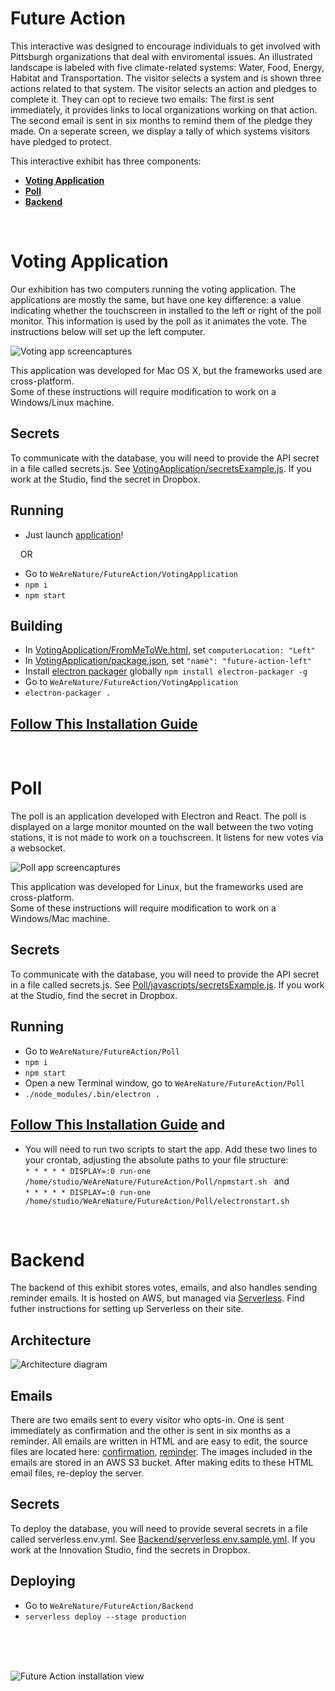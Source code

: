 # <a name="natureiseverywhere"></a>Future Action

This interactive was designed to encourage individuals to get involved with Pittsburgh organizations that deal with enviromental issues. An illustrated landscape is labeled with five climate-related systems: Water, Food, Energy, Habitat and Transportation. The visitor selects a system and is shown three actions related to that system. The visitor selects an action and pledges to complete it. They can opt to recieve two emails: The first is sent immediately, it provides links to local organizations working on that action. The second email is sent in six months to remind them of the pledge they made. On a seperate screen, we display a tally of which systems visitors have pledged to protect.

This interactive exhibit has three components: 
* [**Voting Application**](#voting)
* [**Poll**](#poll)
* [**Backend**](#backend)

<br/>

# <a name="voting"></a>Voting Application

Our exhibition has two computers running the voting application. The applications are mostly the same, but have one key difference: a value indicating whether the touchscreen in installed to the left or right of the poll monitor. This information is used by the poll as it animates the vote. The instructions below will set up the left computer.

![Voting app screencaptures](https://github.com/CMP-Studio/WeAreNature/blob/master/_Images/FutureAction_Screens.png)

This application was developed for Mac OS X, but the frameworks used are cross-platform. <br/>
Some of these instructions will require modification to work on a Windows/Linux machine.

## Secrets
To communicate with the database, you will need to provide the API secret in a file called secrets.js. See [VotingApplication/secretsExample.js](https://github.com/CMP-Studio/WeAreNature/blob/master/FutureAction/VotingApplication/secretsExample.js). If you work at the Studio, find the secret in Dropbox. 

## Running

* Just launch [application](https://github.com/CMP-Studio/WeAreNature/tree/master/FutureAction/VotingApplication/future-action-left-darwin-x64)!

&nbsp;&nbsp;&nbsp;&nbsp;OR

* Go to ```WeAreNature/FutureAction/VotingApplication```
* ```npm i```
* ```npm start```

## Building
* In [VotingApplication/FromMeToWe.html](https://github.com/CMP-Studio/WeAreNature/blob/master/FutureAction/VotingApplication/FromMeToWe.html), set ```computerLocation: "Left"```
* In [VotingApplication/package.json](https://github.com/CMP-Studio/WeAreNature/blob/master/FutureAction/VotingApplication/package.json), set ```"name": "future-action-left"```
* Install [electron packager](https://github.com/electron-userland/electron-packager) globally ```npm install electron-packager -g```
* Go to ```WeAreNature/FutureAction/VotingApplication```
* ```electron-packager .```

## [Follow This Installation Guide](https://github.com/CMP-Studio/InstallationComputers)

<br/>

# <a name="poll"></a>Poll

The poll is an application developed with Electron and React. The poll is displayed on a large monitor mounted on the wall between the two voting stations, it is not made to work on a touchscreen. It listens for new votes via a websocket.

![Poll app screencaptures](https://github.com/CMP-Studio/WeAreNature/blob/master/_Images/FutureActionPoll_Screen.png)

This application was developed for Linux, but the frameworks used are cross-platform. <br/>
Some of these instructions will require modification to work on a Windows/Mac machine.

## Secrets
To communicate with the database, you will need to provide the API secret in a file called secrets.js. See [Poll/javascripts/secretsExample.js](https://github.com/CMP-Studio/WeAreNature/blob/master/FutureAction/Poll/javascripts/secretsExample.js). If you work at the Studio, find the secret in Dropbox. 

## Running
* Go to ```WeAreNature/FutureAction/Poll```
* ```npm i```
* ```npm start```
* Open a new Terminal window, go to ```WeAreNature/FutureAction/Poll```
* ```./node_modules/.bin/electron .```

## [Follow This Installation Guide](https://github.com/CMP-Studio/InstallationComputers) and

* You will need to run two scripts to start the app. Add these two lines to your crontab, adjusting the absolute paths to your file structure: <br/>
```* * * * * DISPLAY=:0 run-one /home/studio/WeAreNature/FutureAction/Poll/npmstart.sh ``` and <br/>
```* * * * * DISPLAY=:0 run-one /home/studio/WeAreNature/FutureAction/Poll/electronstart.sh```

<br/>

# <a name="backend"></a>Backend

The backend of this exhibit stores votes, emails, and also handles sending reminder emails. It is hosted on AWS, but managed via [Serverless](https://serverless.com/). Find futher instructions for setting up Serverless on their site.

## Architecture
![Architecture diagram](https://github.com/CMP-Studio/WeAreNature/blob/master/FutureAction/Backend/architectureDiagram.png)

## Emails
There are two emails sent to every visitor who opts-in. One is sent immediately as confirmation and the other is sent in six months as a reminder. All emails are written in HTML and are easy to edit, the source files are located here: [confirmation](https://github.com/CMP-Studio/WeAreNature/tree/master/FutureAction/Backend/src/reminder/emails), [reminder](https://github.com/CMP-Studio/WeAreNature/tree/master/FutureAction/Backend/src/sendReminders/emails). The images included in the emails are stored in an AWS S3 bucket. After making edits to these HTML email files, re-deploy the server. 

## Secrets
To deploy the database, you will need to provide several secrets in a file called serverless.env.yml. See [Backend/serverless.env.sample.yml](https://github.com/CMP-Studio/WeAreNature/blob/master/FutureAction/Backend/serverless.env.sample.yml). If you work at the Innovation Studio, find the secrets in Dropbox. 

## Deploying
* Go to ```WeAreNature/FutureAction/Backend```
* ```serverless deploy --stage production```

<br/>
<br/>
<br/>

![Future Action installation view](https://github.com/CMP-Studio/WeAreNature/blob/master/_Images/FutureAction_Wide.jpg)


